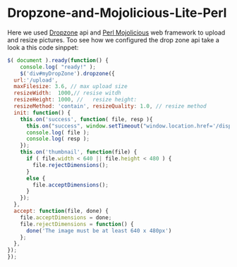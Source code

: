 # Dropzone-and-Mojolicious-Lite-Perl


Here we used [Dropzone](https://www.dropzonejs.com/) api and [Perl Mojolicious](https://mojolicious.org/) web framework to upload and resize pictures.
Too see how we configured the drop zone api take a look a this code sinppet:
```javascript
$( document ).ready(function() {
    console.log( "ready!" );
    $('div#myDropZone').dropzone({
  url:'/upload',
  maxFilesize: 3.6, // max upload size
  resizeWidth:  1000,// resise witdh 
  resizeHeight: 1000, //   resize height:
  resizeMethod: 'contain', resizeQuality: 1.0, // resize method
  init: function() {
    this.on('success', function( file, resp ){
      this.on("success", window.setTimeout("window.location.href='/display'", 1000)); // redirect
      console.log( file );
      console.log( resp );
    });
    this.on('thumbnail', function(file) {
      if ( file.width < 640 || file.height < 480 ) {
        file.rejectDimensions();
      }
      else {
        file.acceptDimensions();
      }
    });
  },
  accept: function(file, done) {
    file.acceptDimensions = done;
    file.rejectDimensions = function() {
      done('The image must be at least 640 x 480px')
    };
  },
});
});

```
